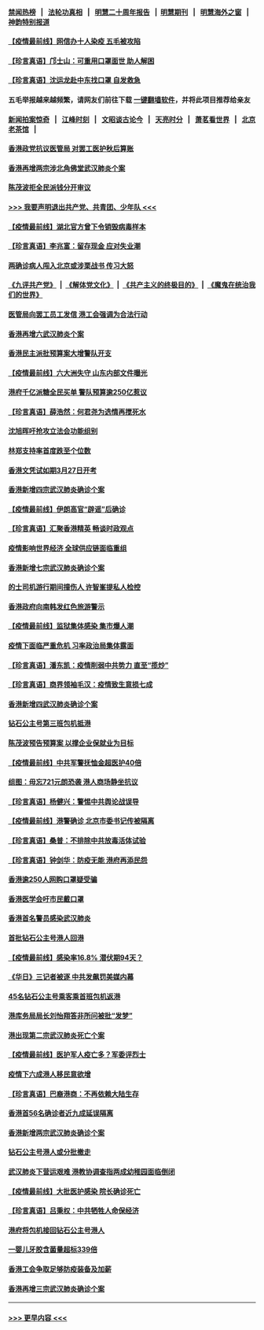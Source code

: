 #### [禁闻热榜](热点新闻.md?=0)  &nbsp;&nbsp;|&nbsp;&nbsp; [法轮功真相](https://github.com/gfw-breaker/truth/blob/master/README.md?=0) &nbsp;&nbsp;|&nbsp;&nbsp; [明慧二十周年报告](https://github.com/gfw-breaker/mh-reports/blob/master/README.md?=0) &nbsp;&nbsp;|&nbsp;&nbsp;[明慧期刊](https://github.com/gfw-breaker/mh-qikan) &nbsp;&nbsp;|&nbsp;&nbsp; [明慧海外之窗](https://github.com/gfw-breaker/mh-news/blob/master/README.md?=0) &nbsp;&nbsp;|&nbsp;&nbsp; [神韵特别报道](https://github.com/gfw-breaker/mh-news/blob/master/shenyun.md?=0)
#### [【疫情最前线】网信办十人染疫 五毛被攻陷](../pages/nsc415/n11903757.md?t=02292302) 
#### [【珍言真语】邝士山：可重用口罩面世 助人解困](../pages/nsc415/n11903875.md?t=02292302) 
#### [【珍言真语】沈运龙赴中东找口罩 自发救急](../pages/nsc415/n11903291.md?t=02292302) 
#### 五毛举报越来越频繁，请网友们前往下载 [一键翻墙软件](https://github.com/gfw-breaker/ssr-accounts)，并将此项目推荐给亲友
#### [新闻拍案惊奇](https://github.com/gfw-breaker/banned-news/blob/master/pages/link4.md) &nbsp;&nbsp;|&nbsp;&nbsp; [江峰时刻](https://github.com/gfw-breaker/banned-news/blob/master/pages/link4.md) &nbsp;&nbsp;|&nbsp;&nbsp; [文昭谈古论今](https://github.com/gfw-breaker/banned-news/blob/master/pages/link4.md) &nbsp;&nbsp;|&nbsp;&nbsp; [天亮时分](https://github.com/gfw-breaker/banned-news/blob/master/pages/link4.md) &nbsp;&nbsp;|&nbsp;&nbsp; [萧茗看世界](https://github.com/gfw-breaker/banned-news/blob/master/pages/link4.md) &nbsp;&nbsp;|&nbsp;&nbsp; [北京老茶馆](https://github.com/gfw-breaker/banned-news/blob/master/pages/link4.md) &nbsp;&nbsp;|&nbsp;&nbsp; 
#### [香港政党抗议医管局 对罢工医护秋后算账](../pages/nsc415/n11901746.md?t=02292302) 
#### [香港再增两宗涉北角佛堂武汉肺炎个案](../pages/nsc415/n11901737.md?t=02292302) 
#### [陈茂波拒全民派钱分开审议](../pages/nsc415/n11901672.md?t=02292302) 
#### [>>> 我要声明退出共产党、共青团、少年队 <<<](https://github.com/begood0513/goodnews/blob/master/quit/letter.md) 
#### [【疫情最前线】湖北官方曾下令销毁病毒样本](../pages/nsc415/n11901518.md?t=02292302) 
#### [【珍言真语】李兆富：留存现金 应对失业潮](../pages/nsc415/n11901448.md?t=02292302) 
#### [两确诊病人闯入北京或涉栗战书 传习大怒](../pages/nsc415/n11901180.md?t=02292302) 
#### [《九评共产党》](https://github.com/begood0513/9ping.md/blob/master/README.md) &nbsp;|&nbsp; [《解体党文化》](../../../../jtdwh.md/blob/master/README.md)  &nbsp;|&nbsp; [《共产主义的终极目的》](../../../../gczydzjmd.md/blob/master/README.md) &nbsp;|&nbsp; [《魔鬼在统治我们的世界》](../../../../mgztzwmdsj.md/blob/master/README.md) 
#### [医管局向罢工员工发信 港工会强调为合法行动](../pages/nsc415/n11898870.md?t=02292302) 
#### [香港再增六武汉肺炎个案](../pages/nsc415/n11898843.md?t=02292302) 
#### [香港民主派批预算案大增警队开支](../pages/nsc415/n11898813.md?t=02292302) 
#### [【疫情最前线】六大洲失守 山东内部文件曝光](../pages/nsc415/n11898455.md?t=02292302) 
#### [港府千亿派糖全民买单 警队预算逾250亿惹议](../pages/nsc415/n11898608.md?t=02292302) 
#### [【珍言真语】薛浩然：何君尧为选情再搅死水](../pages/nsc415/n11898269.md?t=02292302) 
#### [沈旭晖吁抢攻立法会功能组别](../pages/nsc415/n11896084.md?t=02292302) 
#### [林郑支持率首度跌至个位数](../pages/nsc415/n11896058.md?t=02292302) 
#### [香港文凭试如期3月27日开考](../pages/nsc415/n11896055.md?t=02292302) 
#### [香港新增四宗武汉肺炎确诊个案](../pages/nsc415/n11896040.md?t=02292302) 
#### [【疫情最前线】伊朗高官“辟谣”后确诊](../pages/nsc415/n11895902.md?t=02292302) 
#### [【珍言真语】汇聚香港精英 畅谈时政观点](../pages/nsc415/n11895733.md?t=02292302) 
#### [疫情影响世界经济 全球供应链面临重组](../pages/nsc415/n11895634.md?t=02292302) 
#### [香港新增七宗武汉肺炎确诊个案](../pages/nsc415/n11893498.md?t=02292302) 
#### [的士司机游行期间撞伤人 许智峯提私人检控](../pages/nsc415/n11893483.md?t=02292302) 
#### [香港政府向南韩发红色旅游警示](../pages/nsc415/n11893398.md?t=02292302) 
#### [【疫情最前线】监狱集体感染 集市爆人潮](../pages/nsc415/n11893181.md?t=02292302) 
#### [疫情下面临严重危机  习率政治局集体露面](../pages/nsc415/n11893305.md?t=02292302) 
#### [【珍言真语】潘东凯：疫情削弱中共势力 直至“揽炒”](../pages/nsc415/n11892866.md?t=02292302) 
#### [【珍言真语】商界领袖毛汉：疫情致生意损七成](../pages/nsc415/n11890348.md?t=02292302) 
#### [香港新增四武汉肺炎确诊个案](../pages/nsc415/n11890610.md?t=02292302) 
#### [钻石公主号第三班包机抵港](../pages/nsc415/n11890645.md?t=02292302) 
#### [陈茂波预告预算案 以撑企业保就业为目标](../pages/nsc415/n11890574.md?t=02292302) 
#### [【疫情最前线】中共军警抚恤金超医护40倍](../pages/nsc415/n11890458.md?t=02292302) 
#### [组图：毋忘721元朗恐袭 港人商场静坐抗议](../pages/nsc415/n11876882.md?t=02292302) 
#### [【珍言真语】杨健兴：警惕中共舆论战误导](../pages/nsc415/n11888131.md?t=02292302) 
#### [【疫情最前线】港警确诊 北京市委书记传被隔离](../pages/nsc415/n11886872.md?t=02292302) 
#### [【珍言真语】桑普：不排除中共放毒活体试验](../pages/nsc415/n11886832.md?t=02292302) 
#### [【珍言真语】钟剑华：防疫无能 港府再添民怨](../pages/nsc415/n11884504.md?t=02292302) 
#### [香港逾250人网购口罩疑受骗](../pages/nsc415/n11884388.md?t=02292302) 
#### [香港医学会吁市民戴口罩](../pages/nsc415/n11884367.md?t=02292302) 
#### [香港首名警员感染武汉肺炎](../pages/nsc415/n11884357.md?t=02292302) 
#### [首批钻石公主号港人回港](../pages/nsc415/n11884333.md?t=02292302) 
#### [【疫情最前线】感染率16.8% 潜伏期94天？](../pages/nsc415/n11884256.md?t=02292302) 
#### [《华日》三记者被逐 中共发飙罚美媒内幕](../pages/nsc415/n11884184.md?t=02292302) 
#### [45名钻石公主号乘客乘首班包机返港](../pages/nsc415/n11881770.md?t=02292302) 
#### [港库务局局长刘怡翔答非所问被批“发梦”](../pages/nsc415/n11881752.md?t=02292302) 
#### [港出现第二宗武汉肺炎死亡个案](../pages/nsc415/n11881736.md?t=02292302) 
#### [【疫情最前线】医护军人疫亡多？军委评烈士](../pages/nsc415/n11881655.md?t=02292302) 
#### [疫情下六成港人移民意欲增](../pages/nsc415/n11881699.md?t=02292302) 
#### [【珍言真语】巴裔港商：不再依赖大陆生存](../pages/nsc415/n11881126.md?t=02292302) 
#### [香港首56名确诊者近九成延误隔离](../pages/nsc415/n11879079.md?t=02292302) 
#### [香港新增两宗武汉肺炎确诊个案](../pages/nsc415/n11879064.md?t=02292302) 
#### [钻石公主号港人或分批撤走](../pages/nsc415/n11879029.md?t=02292302) 
#### [武汉肺炎下营运艰难 港教协调查指两成幼稚园面临倒闭](../pages/nsc415/n11878989.md?t=02292302) 
#### [【疫情最前线】大批医护感染 院长确诊死亡](../pages/nsc415/n11878595.md?t=02292302) 
#### [【珍言真语】吕秉权：中共牺牲人命保经济](../pages/nsc415/n11878390.md?t=02292302) 
#### [港府将包机接回钻石公主号港人](../pages/nsc415/n11876352.md?t=02292302) 
#### [一婴儿牙胶含菌量超标339倍](../pages/nsc415/n11876336.md?t=02292302) 
#### [香港工会争取足够防疫装备及加薪](../pages/nsc415/n11876313.md?t=02292302) 
#### [香港再增三宗武汉肺炎确诊个案](../pages/nsc415/n11876297.md?t=02292302) 

----
#### [ >>> 更早内容 <<< ](../indexes/nsc415-earlier.md)
